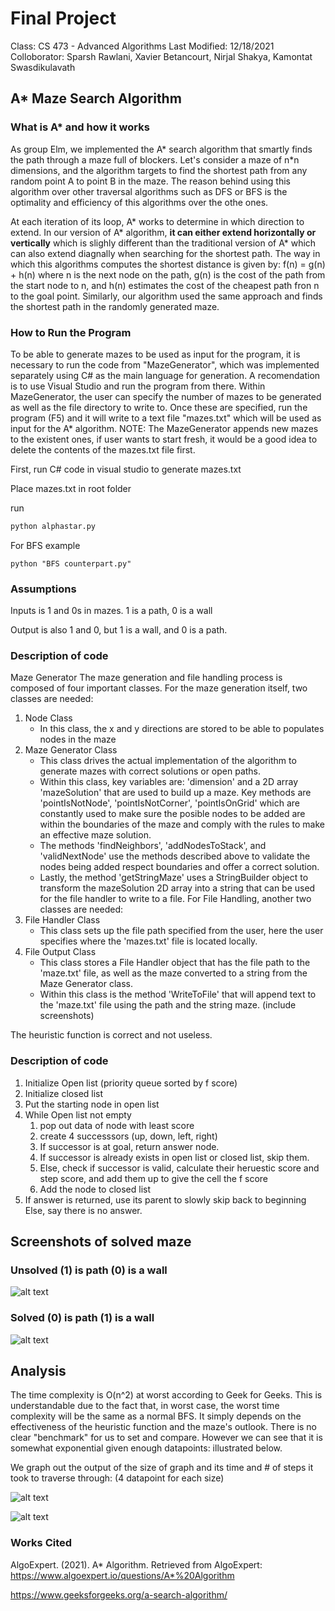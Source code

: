 # Final Project
Class: CS 473 - Advanced Algorithms 
Last Modified: 12/18/2021
Colloborator: Sparsh Rawlani, Xavier Betancourt, Nirjal Shakya, Kamontat Swasdikulavath


## A* Maze Search Algorithm

### What is A* and how it works
As group Elm, we implemented the A* search algorithm that smartly finds the path through a maze full of blockers. Let's consider a maze of n*n dimensions, and the algorithm targets to find the shortest path from any random point A to point B in the maze. The reason behind using this algorithm over other traversal algorithms such as DFS or BFS is the optimality and efficiency of this algorithms over the othe ones. 

At each iteration of its loop, A* works to determine in which direction to extend. In our version of A* algorithm, **it can either extend horizontally or vertically** which is slighly different than the traditional version of A* which can also extend diagnally when searching for the shortest path. The way in which this algorithms computes the shortest distance is given by:
                f(n) = g(n) + h(n)
where n is the next node on the path, g(n) is the cost of the path from the start node to n, and h(n) estimates the cost of the cheapest path fron n to the goal point. 
Similarly, our algorithm used the same approach and finds the shortest path in the randomly generated maze. 


### How to Run the Program
To be able to generate mazes to be used as input for the program, it is necessary to run the code from "MazeGenerator", which was implemented separately using C#
as the main language for generation. A recomendation is to use Visual Studio and run the program from there. Within MazeGenerator, the user can specify the number of mazes to be generated as well as the file directory to write to. Once these are specified, run the program (F5) and it will write to a text file "mazes.txt" which will be used as input for the A* algorithm. NOTE: The MazeGenerator appends new mazes to the existent ones, if user wants to start fresh, it would be a good idea to delete the contents of the mazes.txt file first.

First, run C# code in visual studio to generate mazes.txt

Place mazes.txt in root folder

run 
```python
python alphastar.py
```


For BFS example
```
python "BFS counterpart.py"
```

### Assumptions
Inputs is 1 and 0s in mazes. 1 is a path, 0 is a wall

Output is also 1 and 0, but 1 is a wall, and 0 is a path.

### Description of code
Maze Generator
The maze generation and file handling process is composed of four important classes. For the maze generation itself, two classes are needed:
1) Node Class
   - In this class, the x and y directions are stored to be able to populates nodes in the maze
2) Maze Generator Class
   - This class drives the actual implementation of the algorithm to generate mazes with correct solutions or open paths. 
   - Within this class, key variables are: 'dimension' and a 2D array 'mazeSolution' that are used to build up a maze. Key methods are 'pointIsNotNode',    'pointIsNotCorner', 'pointIsOnGrid' which are constantly used to make sure the posible nodes to be added are within the boundaries of the maze and comply with the     rules to make an effective maze solution. 
   - The methods 'findNeighbors', 'addNodesToStack', and 'validNextNode' use the methods described above to validate the nodes being added respect boundaries and offer a correct solution.
   - Lastly, the method 'getStringMaze' uses a StringBuilder object to transform the mazeSolution 2D array into a string that can be used for the file handler to write to a file.
For File Handling, another two classes are needed:
3) File Handler Class
   - This class sets up the file path specified from the user, here the user specifies where the 'mazes.txt' file is located locally.
4) File Output Class
   - This class stores a File Handler object that has the file path to the 'maze.txt' file, as well as the maze converted to a string from the Maze Generator class.
   - Within this class is the method 'WriteToFile' that will append text to the 'maze.txt' file using the path and the string maze.
(include screenshots)


The heuristic function is correct and not useless.


### Description of code

1. Initialize Open list (priority queue sorted by f score)
2. Initialize closed list
3. Put the starting node in open list
4. While Open list not empty
    1. pop out data of node with least score
    2. create 4 successsors (up, down, left, right)
    3. If successor is at goal, return answer node.
    4. If successor is already exists in open list or closed list, skip them.
    5. Else, check if successor is valid, calculate their heruestic score and step score, and add them up to give the cell the f score
    6. Add the node to closed list
5. If answer is returned, use its parent to slowly skip back to beginning
    Else, say there is no answer.



## Screenshots of solved maze
### Unsolved (1) is path (0) is a wall
![alt text](initialmaze.PNG)
### Solved (0) is path (1) is a wall
![alt text](Solved.PNG)


## Analysis
The time complexity is O(n^2) at worst according to Geek for Geeks. This is understandable due to the fact that, in worst case, the worst time complexity will be the same as a normal BFS. It simply depends on the effectiveness of the heuristic function and the maze's outlook. There is no clear "benchmark" for us to set and compare. However we can see that it is somewhat exponential given enough datapoints: illustrated below.

We graph out the output of the size of graph and its time and # of steps it took to traverse through: (4 datapoint for each size)

![alt text](nodewalked.PNG)

![alt text](time.PNG)


### Works Cited
AlgoExpert. (2021). A* Algorithm. Retrieved from AlgoExpert: https://www.algoexpert.io/questions/A*%20Algorithm

https://www.geeksforgeeks.org/a-search-algorithm/
